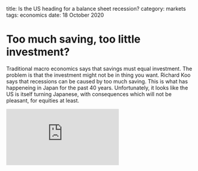 title: Is the US heading for a balance sheet recession?
category: markets
tags: economics
date: 18 October 2020

# Too much saving, too little investment?

Traditional macro economics says that savings must equal investment. The problem is that the investment might not be in thing you want.
Richard Koo says that recessions can be caused by too much saving. This is what has happeneing in Japan for the past 40 years.
Unfortunately, it looks like the US is itself turning Japanese, with consequences which will not be pleasant, for equities at least.

<div class="embed-container"><iframe src="https://fred.stlouisfed.org/graph/graph-landing.php?g=wPl8&width=670&height=475" scrolling="no" frameborder="0" style="overflow:hidden;" allowTransparency="true" loading="lazy"></iframe></div><script src="https://fred.stlouisfed.org/graph/js/embed.js" type="text/javascript"></script>